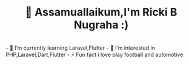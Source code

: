 <h1 align="center">👋 Assamuallaikum,I'm Ricki B Nugraha :) </h1><br>
- 🌱 I’m currently learning Laravel,Flutter
- 👯 I’m interested in PHP,Laravel,Dart,Flutter
- ⚡ Fun fact i love play football and automotive 

